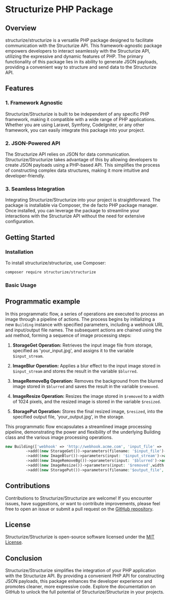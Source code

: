 # Structurize PHP Package

## Overview

structurize/structurize is a versatile PHP package designed to facilitate communication with the Structurize API. This framework-agnostic package empowers developers to interact seamlessly with the Structurize API, utilizing the expressive and dynamic features of PHP. The primary functionality of this package lies in its ability to generate JSON payloads, providing a convenient way to structure and send data to the Structurize API.

## Features

### 1. Framework Agnostic

Structurize/Structurize is built to be independent of any specific PHP framework, making it compatible with a wide range of PHP applications. Whether you are using Laravel, Symfony, CodeIgniter, or any other framework, you can easily integrate this package into your project.

### 2. JSON-Powered API

The Structurize API relies on JSON for data communication. Structurize/Structurize takes advantage of this by allowing developers to create JSON payloads using a PHP-based API. This simplifies the process of constructing complex data structures, making it more intuitive and developer-friendly.

### 3. Seamless Integration

Integrating Structurize/Structurize into your project is straightforward. The package is installable via Composer, the de facto PHP package manager. Once installed, you can leverage the package to streamline your interactions with the Structurize API without the need for extensive configuration.

## Getting Started

### Installation

To install structurize/structurize, use Composer:

```bash
composer require structurize/structurize
```

### Basic Usage

## Programmatic example

In this programmatic flow, a series of operations are executed to process an image through a pipeline of actions. The process begins by initializing a new `Building` instance with specified parameters, including a webhook URL and input/output file names. The subsequent actions are chained using the `add` method, forming a sequence of image processing steps:

1. **StorageGet Operation:** Retrieves the input image file from storage, specified as 'your_input.jpg', and assigns it to the variable `$input_stream`.

2. **ImageBlur Operation:** Applies a blur effect to the input image stored in `$input_stream` and stores the result in the variable `$blurred`.

3. **ImageRemoveBg Operation:** Removes the background from the blurred image stored in `$blurred` and saves the result in the variable `$removed`.

4. **ImageResize Operation:** Resizes the image stored in `$removed` to a width of 1024 pixels, and the resized image is stored in the variable `$resized`.

5. **StoragePut Operation:** Stores the final resized image, `$resized`, into the specified output file, 'your_output.jpg', in the storage.

This programmatic flow encapsulates a streamlined image processing pipeline, demonstrating the power and flexibility of the underlying Building class and the various image processing operations.

```php
new Building(['webhook' => 'http://webhook.acme.com', 'input_file' => 'your_input.jpg', 'output_file' => 'your_output.jpg']))
         ->add((new StorageGet())->parameters(filename: '$input_file')->as('$input_stream'))
         ->add((new ImageBlur())->parameters(input: '$input_stream')->as('$blurred'))
         ->add((new ImageRemoveBg())->parameters(input: '$blurred')->as('$removed'))
         ->add((new ImageResize())->parameters(input: '$removed',width: 1024)->as('$resized'))
         ->add((new StoragePut())->parameters(filename:'$output_file', input:'$resized'))
```

## Contributions

Contributions to Structurize/Structurize are welcome! If you encounter issues, have suggestions, or want to contribute improvements, please feel free to open an issue or submit a pull request on the [GitHub repository](https://github.com/structurize/structurize).

## License

Structurize/Structurize is open-source software licensed under the [MIT License](LICENSE).

## Conclusion

Structurize/Structurize simplifies the integration of your PHP application with the Structurize API. By providing a convenient PHP API for constructing JSON payloads, this package enhances the developer experience and promotes cleaner, more expressive code. Explore the documentation on GitHub to unlock the full potential of Structurize/Structurize in your projects.
